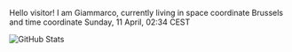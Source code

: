 Hello visitor! I am Giammarco, currently living in space coordinate Brussels and time coordinate Sunday, 11 April, 02:34 CEST

![GitHub Stats](https://github-readme-stats.vercel.app/api?username=grcasanova)
